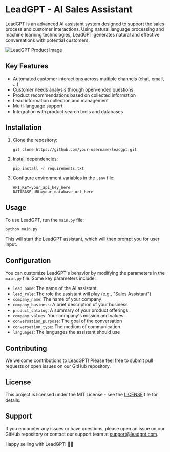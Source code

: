 # LeadGPT - AI Sales Assistant

LeadGPT is an advanced AI assistant system designed to support the sales process and customer interactions. Using natural language processing and machine learning technologies, LeadGPT generates natural and effective conversations with potential customers.

![LeadGPT Product Image](public/image.png)

## Key Features

- Automated customer interactions across multiple channels (chat, email, ...)
- Customer needs analysis through open-ended questions
- Product recommendations based on collected information
- Lead information collection and management
- Multi-language support
- Integration with product search tools and databases

## Installation

1. Clone the repository:
   ```
   git clone https://github.com/your-username/leadgpt.git
   ```

2. Install dependencies:
   ```
   pip install -r requirements.txt
   ```

3. Configure environment variables in the `.env` file:
   ```
   API_KEY=your_api_key_here
   DATABASE_URL=your_database_url_here
   ```

## Usage

To use LeadGPT, run the `main.py` file:
   ```
   python main.py
   ```

This will start the LeadGPT assistant, which will then prompt you for user input.

## Configuration

You can customize LeadGPT's behavior by modifying the parameters in the `main.py` file. Some key parameters include:

- `lead_name`: The name of the AI assistant
- `lead_role`: The role the assistant will play (e.g., "Sales Assistant")
- `company_name`: The name of your company
- `company_business`: A brief description of your business
- `product_catalog`: A summary of your product offerings
- `company_values`: Your company's mission and values
- `conversation_purpose`: The goal of the conversation
- `conversation_type`: The medium of communication
- `languages`: The languages the assistant should use

## Contributing

We welcome contributions to LeadGPT! Please feel free to submit pull requests or open issues on our GitHub repository.

## License

This project is licensed under the MIT License - see the [LICENSE](LICENSE) file for details.

## Support

If you encounter any issues or have questions, please open an issue on our GitHub repository or contact our support team at support@leadgpt.com.

Happy selling with LeadGPT! 🚀💼